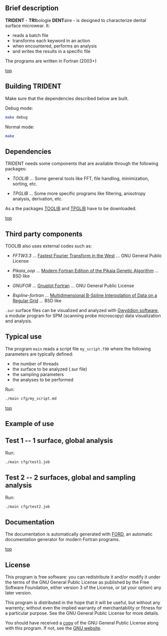 Brief description
-----------------

**TRIDENT** - **TRI**bologie **DENT**aire - is designed to characterize dental surface microwear. It:

* reads a batch file
* transforms each keyword in an action
* when encountered, performs an analysis
* and writes the results in a specific file

The programs are written in Fortran (2003+)

[top](#table-of-contents)

Building TRIDENT
--------------

Make sure that the dependencies described below are built.

Debug mode:

```bash
make debug
```
Normal mode:

```bash
make
```

Dependencies
------------

TRIDENT needs some components that are available through the following packages:

* *TOOLIB* ... Some general tools like FFT, file handling, minimization, sorting, etc.

* *TPGLIB* ... Some more specific programs like filtering, anisotropy analysis, derivation, etc.

As a the packages [TOOLIB](https://github.com/TRIBO-Pprime/TOOLIB) and [TPGLIB](https://github.com/TRIBO-Pprime/TPGLIB) have to be downloaded.

[top](#table-of-contents)

Third party components
----------------------

TOOLIB also uses external codes such as:

+ *FFTW3.3* ... [Fastest Fourier Transform in the West](https://www.fftw.org/) ... GNU General Public License

+ *Pikaia_oop* ... [Modern Fortran Edition of the Pikaia Genetic Algorithm](http://github.com/jacobwilliams/pikaia) ... BSD like

+ *GNUFOR* ... [Gnuplot Fortran](https://people.math.sc.edu/Burkardt/f_src/gnufor/gnufor.html) ... GNU General Public License

+ *Bspline-fortran* ... [Multidimensional B-Spline Interpolation of Data on a Regular Grid](https://github.com/jacobwilliams/bspline-fortran) ... BSD like

`.sur` surface files can be visualized and analyzed with [Gwyddion software](http://gwyddion.net/download.php), a modular program for SPM (scanning probe microscopy) data visualization and analysis.

Typical use
-----------

The program `main` reads a script file `my_script.f90` where the following parameters are typically defined:

+ the number of threads
+ the surface to be analyzed (.sur file)
+ the sampling parameters
+ the analyses to be performed

Run:

```bash
./main cfg/my_script.md
```

[top](#table-of-contents)

Example of use
--------------

## Test 1 -- 1 surface, global analysis

Run:

```bash
./main cfg/test1.job
```

## Test 2 -- 2 surfaces, global and sampling analysis

Run:

```bash
./main cfg/test2.job
```

Documentation
-------------
The documentation is automatically generated with [FORD](https://github.com/Fortran-FOSS-Programmers/ford), an automatic documentation generator for modern Fortran programs.

[top](#table-of-contents)

License
-------

This program is free software: you can redistribute it and/or modify it under the terms of the GNU General Public License as published by the Free Software Foundation, either version 3 of the License, or (at your option) any later version.

This program is distributed in the hope that it will be useful, but without any warrenty; without even the implied warranty of merchantability or fitness for a particular purpose. See the GNU General Public License for more details.

You should have received a [copy](https://github.com/TRIBO-Pprime/TRIDENT/LICENSE) of the GNU General Public License along with this program. If not, see the [GNU website](https://www.gnu.org/licenses/gpl.html).

